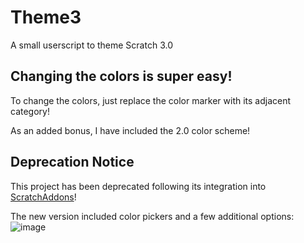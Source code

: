 # Theme3
A small userscript to theme Scratch 3.0

## Changing the colors is super easy!
To change the colors, just replace the color marker with its adjacent category!

As an added bonus, I have included the 2.0 color scheme!

## Deprecation Notice
This project has been deprecated following its integration into [ScratchAddons]([https://scratchaddons.com/](https://github.com/ScratchAddons/ScratchAddons))!

The new version included color pickers and a few additional options:
![image](https://user-images.githubusercontent.com/11393734/194345396-33367b80-aa9e-493c-823f-8e88306f041b.png)
